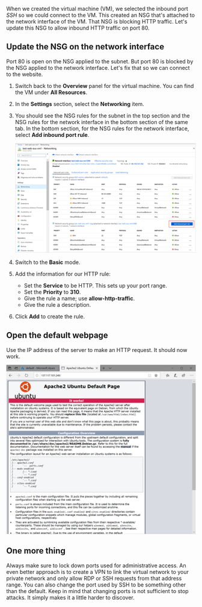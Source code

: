 When we created the virtual machine (VM), we selected the inbound port _SSH_ so we could connect to the VM. This created an NSG that's attached to the network interface of the VM. That NSG is blocking HTTP traffic. Let's update this NSG to allow inbound HTTP traffic on port 80.

## Update the NSG on the network interface

Port 80 is open on the NSG applied to the subnet. But port 80 is blocked by the NSG applied to the network interface. Let's fix that so we can connect to the website.

1. Switch back to the **Overview** panel for the virtual machine. You can find the VM under **All Resources**.

1. In the **Settings** section, select the **Networking** item.

1. You should see the NSG rules for the subnet in the top section and the NSG rules for the network interface in the bottom section of the same tab. In the bottom section, for the NSG rules for the network interface, select **Add inbound port rule**.

    ![Screenshot that shows the "Add inbound port rule" button in the network security group > network interface section.](../media/8-add-rule-network-interface.png)

1. Switch to the **Basic** mode.

1. Add the information for our HTTP rule:

    - Set the **Service** to be HTTP. This sets up your port range.
    - Set the **Priority** to **310**.
    - Give the rule a name; use **allow-http-traffic**.
    - Give the rule a description.

1. Click **Add** to create the rule.

## Open the default webpage 

Use the IP address of the server to make an HTTP request. It should now work.

   ![Screenshot of a web browser showing the Apache default web page hosted at the IP of the new Linux VM.](../media/8-apache-works.png)

## One more thing

Always make sure to lock down ports used for administrative access. An even better approach is to create a VPN to link the virtual network to your private network and only allow RDP or SSH requests from that address range. You can also change the port used by SSH to be something other than the default. Keep in mind that changing ports is not sufficient to stop attacks. It simply makes it a little harder to discover.